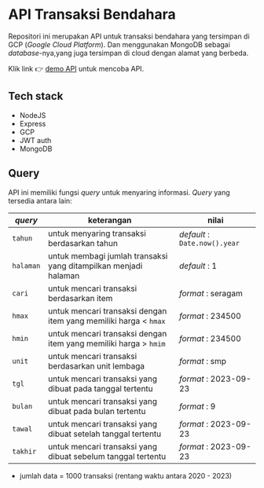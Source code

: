 # API Transaksi Bendahara

Repositori ini merupakan API untuk transaksi bendahara yang tersimpan di GCP (_Google Cloud Platform_). Dan menggunakan MongoDB sebagai _database_-nya,yang juga tersimpan di cloud dengan alamat yang berbeda.

Klik link 👉 [demo API](https://bendaharaapi-392411.as.r.appspot.com/api/pengguna/1/transaksi?tahun=2023) untuk mencoba API.

## Tech stack

- NodeJS
- Express
- GCP
- JWT auth
- MongoDB

## Query

API ini memiliki fungsi _query_ untuk menyaring informasi. _Query_ yang tersedia antara lain:

| _query_   | keterangan                                                       | nilai                         |
| --------- | ---------------------------------------------------------------- | ----------------------------- |
| `tahun`   | untuk menyaring transaksi berdasarkan tahun                      | _default_ : `Date.now().year` |
| `halaman` | untuk membagi jumlah transaksi yang ditampilkan menjadi halaman  | _default_ : 1                 |
| `cari`    | untuk mencari transaksi berdasarkan item                         | _format_ : seragam            |
| `hmax`    | untuk mencari transaksi dengan item yang memiliki harga < `hmax` | _format_ : 234500             |
| `hmin`    | untuk mencari transaksi dengan item yang memiliki harga > `hmim` | _format_ : 234500             |
| `unit`    | untuk mencari transaksi berdasarkan unit lembaga                 | _format_ : smp                |
| `tgl`     | untuk mencari transaksi yang dibuat pada tanggal tertentu        | _format_ : 2023-09-23         |
| `bulan`   | untuk mencari transaksi yang dibuat pada bulan tertentu          | _format_ : 9                  |
| `tawal`   | untuk mencari transaksi yang dibuat setelah tanggal tertentu     | _format_ : 2023-09-23          |
| `takhir`  | untuk mencari transaksi yang dibuat sebelum tanggal tertentu     | _format_ : 2023-09-23          |

- jumlah data = 1000 transaksi (rentang waktu antara 2020 - 2023)
